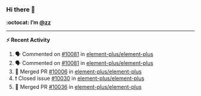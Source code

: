 ### Hi there 👋

**:octocat: I’m [@zz](https://github.com/holazz)**

---

**:zap: Recent Activity**

<!--START_SECTION:activity-->
1. 🗣 Commented on [#10081](https://github.com/element-plus/element-plus/issues/10081) in [element-plus/element-plus](https://github.com/element-plus/element-plus)
2. 🗣 Commented on [#10081](https://github.com/element-plus/element-plus/issues/10081) in [element-plus/element-plus](https://github.com/element-plus/element-plus)
3. 🎉 Merged PR [#10006](https://github.com/element-plus/element-plus/pull/10006) in [element-plus/element-plus](https://github.com/element-plus/element-plus)
4. ❗️ Closed issue [#10030](https://github.com/element-plus/element-plus/issues/10030) in [element-plus/element-plus](https://github.com/element-plus/element-plus)
5. 🎉 Merged PR [#10036](https://github.com/element-plus/element-plus/pull/10036) in [element-plus/element-plus](https://github.com/element-plus/element-plus)
<!--END_SECTION:activity-->
